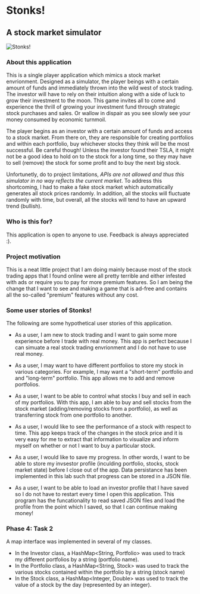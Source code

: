 # Stonks!

## A stock market simulator

![Stonks!](https://github.students.cs.ubc.ca/CPSC210-2020W-T2/project_n1a0o/blob/master/data/images/stonks.png)

### About this application

This is a single player application which mimics a stock market envrionment. Designed as a simulator, the player beings with a certain amount of funds and immediately thrown into the wild west of stock trading. The investor will have to rely on their intuition along with a side of luck to grow their investment to the moon. This game invites all to come and experience the thrill of growing your investment fund through strategic stock purchases and sales. Or wallow in dispair as you see slowly see your money consumed by economic turnmoil.

The player begins as an investor with a certain amount of funds and access to a stock market. From there on, they are responsible for creating portfolios and within each portfolio, buy whichever stocks they think will be the most successful. Be careful though! Unless the investor found their TSLA, it might not be a good idea to hold on to the stock for a long time, so they may have to sell (remove) the stock for some profit and to buy the next big stock. 

Unfortunetly, do to project limitations, *APIs are not allowed and thus this simulator in no way reflects the current market*. To address this shortcoming, I had to make a fake stock market which automatically generates all stock prices randomly. In addition, all the stocks will fluctuate randomly with time, but overall, all the stocks will tend to have an upward trend (bullish). 

### Who is this for?

This application is open to anyone to use. Feedback is always appreciated :). 

### Project motivation

This is a neat little project that I am doing mainly because most of the stock trading apps that I found online were all pretty terrible and either infested with ads or require you to pay for more premium features. So I am being the change that I want to see and making a game that is ad-free and contains all the so-called "premium" features without any cost. 

### Some user stories of Stonks!

The following are some hypothetical user stories of this application.

- As a user, I am new to stock trading and I want to gain some more experience before I trade with real money. This app is perfect because I can simuate a real stock trading envrionment and I do not have to use real money.

- As a user, I may want to have different portfolios to store my stock in various categories. For example, I may want a "short-term" portfolio and and "long-term" portfolio. This app allows me to add and remove portfolios.

- As a user, I want to be able to control what stocks I buy and sell in each of my portfolios. With this app, I am able to buy and sell stocks from the stock market (adding/removing stocks from a portfolio), as well as transferring stock from one portfolio to another.

- As a user, I would like to see the performance of a stock with respect to time. This app keeps track of the changes in the stock price and it is very easy for me to extract that information to visualize and inform myself on whether or not I want to buy a particular stock.

- As a user, I would like to save my progress. In other words, I want to be able to store my invsestor profile (inculding portfolio, stocks, stock market state) before I close out of the app. Data persistance has been implemented in this lab such that progress can be stored in a JSON file.

- As a user, I want to be able to load an investor profile that I have saved so I do not have to restart every time I open this application. This program has the funcationality to read saved JSON files and load the profile from the point which I saved, so that I can continue making money!

### Phase 4: Task 2
A map interface was implemented in several of my classes.

- In the Investor class, a HashMap<String, Portfolio> was used to track my different portfolios by a string (portfolio name).
- In the Portfolio class, a HashMap<String, Stock> was used to track the various stocks contained within the portfolio by a string (stock name)
- In the Stock class, a HashMap<Integer, Double> was used to track the value of a stock by the day (represented by an integer).
